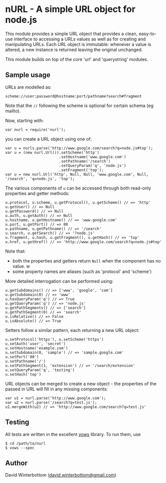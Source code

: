 # nURL - A simple URL object for node.js

This module provides a simple URL object that provides a clean, easy-to-use interface to 
accessing a URLs values as well as for creating and manipulating URLs.  Each URL object is
immutable: whenever a value is altered, a new instance is returned leaving the original unchanged.

This module builds on top of the core 'url' and 'querystring' modules.

## Sample usage
	
URLs are modelled as:

    scheme://user:password@hostname:port/pathname?search#fragment

Note that the `//` following the scheme is optional for certain schema (eg mailto).	

Now, starting with:

    var nurl = require('nurl');

you can create a URL object using one of:

    var u = nurls.parse('http://www.google.com/search?q=node.js#top');
    var u = (new nurl.Url()).setScheme('http')
						    .setHostname('www.google.com')
							.setPathname('/search')
							.setQueryParam('q', 'node.js')
							.setFragment('top');
	var u = new nurl.Url('http', Null, Null, 'www.google.com', Null, '/search', 'q=node.js', 'top');

The various components of `u` can be accessed through both read-only properties and getter methods:

    u.protocol, u.scheme, u.getProtocol(), u.getScheme() // => 'http'
	u.getUser() // => Null
	u.getPassword() // => Null
    u.auth, u.getAuth() // => Null
    u.hostname, u.getHostname() // => 'www.google.com'
    u.port, u.getPort() // => 80
    u.pathname, u.getPathname() // => '/search'
    u.search, u.getSearch() // => '?node.js'
    u.fragment, u.hash, u.getFragment(), u.getHash() // => 'top'
    u.href, u.getHref() // => 'http://www.google.com/search?q=node.js#top'

Note that:

- both the properties and getters return `Null` when the component has no value.
w
- some property names are aliases (such as 'protocol' and 'scheme')

More detailed interrogation can be performed using:

    u.getSubdomains() // => ['www', 'google', 'com']
    u.getSubdomain(0) // => 'www'
    u.hasQueryParam('q') // => True
    u.getQueryParam('q') // => 'node.js'
    u.getPathSegments() // => ['search']
    u.getPathSegment(0) // => 'search'
    u.isRelative() // => False
    u.isAbsolute() // => True

Setters follow a similar pattern, each returning a new URL object:

    u.setProtocol('https'), u.setScheme('https')
    u.setAuth('user', 'secret')
    u.setHostname('example.com')
    u.setSubdomain(0, 'sample') // => 'sample.google.com'
    u.setPort('80')
    u.setPathname('/')
    u.setPathSegment(1, 'extension') // => '/search/extension'
    u.setQueryParam('q', 'testing')
    u.setHash('top')

URL objects can be merged to create a new object - the properties of the passed in
URL will fill in any missing components:

    var u1 = nurl.parse('http://www.google.com');
	var u2 = nurl.parse('/search?q=test.js');
	u1.mergeWith(u2) // => 'http://www.google.com/search?q=test.js'

	
## Testing

All tests are written in the excellent [vows](http://vowsjs.org/) library.  To run them, use

    $ cd /path/to/nurl
    $ vows --spec

## Author

David Winterbottom (david.winterbottom@gmail.com)